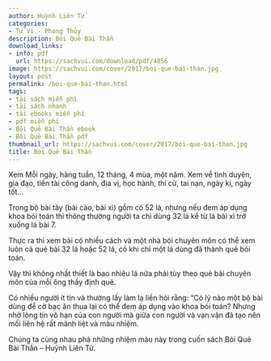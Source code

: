 ```yaml
---
author: Huỳnh Liên Tử
categories:
- Tử Vi - Phong Thủy
description: Bói Quẻ Bài Thần
download_links:
- info: pdf
  url: https://sachvui.com/download/pdf/4856
image: https://sachvui.com/cover/2017/boi-que-bai-than.jpg
layout: post
permalink: /boi-que-bai-than.html
tags:
- tải sách miễn phí
- tải sách nhanh
- tải ebooks miễn phí
- pdf miễn phí
- Bói Quẻ Bài Thần ebook
- Bói Quẻ Bài Thần pdf
thumbnail_url: https://sachvui.com/cover/2017/boi-que-bai-than.jpg
title: Bói Quẻ Bài Thần
---
```


 <div class="item-desc text-justify"> <p>Xem Mỗi ngày, hàng tuần, 12 tháng, 4 mùa, một năm. Xem về tình duyên, gia đạo, tiền tài công danh, địa vị, học hành, thi cử, tai nạn, ngày kị, ngày tốt…</p><p>Trong bộ bài tây (bài cào, bài xì) gồm có 52 lá, nhưng nếu đem áp dụng khoa bói toán thì thông thường người ta chỉ dùng 32 lá kể từ lá bài xì trở xuống lá bài 7.</p><p>Thực ra thì xem bài có nhiều cách và một nhà bói chuyên môn có thể xem luôn cả quẻ bài 32 lá hoặc 52 lá, có khi chỉ một lá dùng đã thành quẻ bói toán.</p><p>Vậy thì không nhất thiết là bao nhiêu lá nữa phải tùy theo quẻ bài chuyên môn của mỗi ông thầy định quẻ.</p><p>Có nhiều người ít tin và thường lấy làm lạ liền hỏi rằng: “Có lý nào một bộ bài dùng để cờ bạc ăn thua lại có thể đem áp dụng vào khoa bói toán? Nhưng nhờ lòng tin vô hạn của con người mà giữa con người và vạn vận đã tạo nên mối liên hệ rất mãnh liệt và màu nhiệm.</p><p>Chúng ta cùng nhau phá những nhiệm màu này trong cuốn sách Bói Quẻ Bài Thần – Huỳnh Liên Tử.</p> </div>